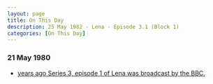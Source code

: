 ```yaml
---
layout: page
title: On This Day
description: 25 May 1982 - Lena - Episode 3.1 (Block 1)
categories: [On This Day]
---
```


### 21 May 1980
* [<span id="age"></span> years ago Series 3, episode 1 of Lena was broadcast by the BBC.](/bbc%20one/1982/05/25/lena.html)

<!-- Script for calculating number of years ago -->
<script>
var dob = '19820525';
var year = Number(dob.substr(0, 4));
var month = Number(dob.substr(4, 2)) - 1;
var day = Number(dob.substr(6, 2));
var today = new Date();
var age = today.getFullYear() - year;
if (today.getMonth() < month || (today.getMonth() == month && today.getDate() < day)) {
  age--;
}
document.getElementById("age").innerHTML=age;
</script>

